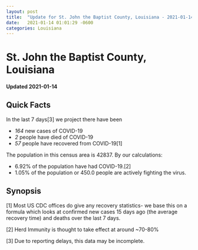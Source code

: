 ```yaml
---
layout: post
title:  "Update for St. John the Baptist County, Louisiana - 2021-01-14"
date:   2021-01-14 01:01:29 -0600
categories: Louisiana
---
```


# St. John the Baptist County, Louisiana
#### Updated 2021-01-14

## Quick Facts

In the last 7 days[3] we project there have been
- *164* new cases of COVID-19
- *2* people have died of COVID-19
- *57* people have recovered from COVID-19[1]

The population in this census area is 42837. By our calculations:
- 6.92% of the population have had COVID-19.[2]
- 1.05% of the population or 450.0 people are actively fighting the virus.

## Synopsis




[1] Most US CDC offices do give any recovery statistics- we base this on a formula which looks at confirmed new cases
15 days ago (the average recovery time) and deaths over the last 7 days.

[2] Herd Immunity is thought to take effect at around ~70-80%

[3] Due to reporting delays, this data may be incomplete.
 
    